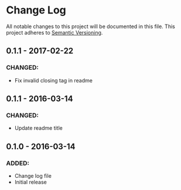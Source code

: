 # Change Log
All notable changes to this project will be documented in this file. This project adheres to [Semantic Versioning](http://semver.org/).

## 0.1.1 - 2017-02-22
### CHANGED:
- Fix invalid closing tag in readme

## 0.1.1 - 2016-03-14
### CHANGED:
- Update readme title

## 0.1.0 - 2016-03-14
### ADDED:
- Change log file
- Initial release
